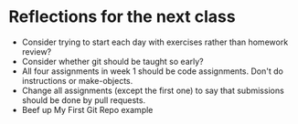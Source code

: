 # Reflections for the next class

* Consider trying to start each day with exercises rather than homework review?
* Consider whether git should be taught so early?
* All four assignments in week 1 should be code assignments.  Don't do instructions or make-objects.
* Change all assignments (except the first one) to say that submissions should be done by pull requests.
* Beef up My First Git Repo example
